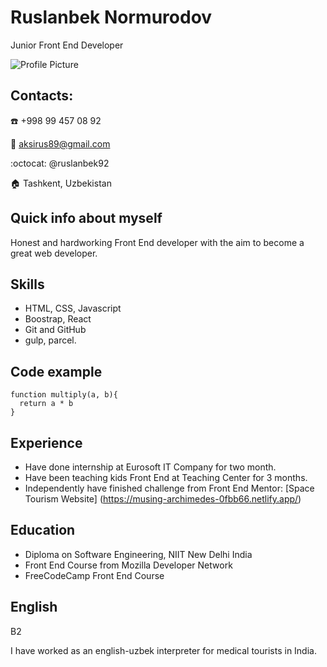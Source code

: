 # Ruslanbek Normurodov

Junior Front End Developer

![Profile Picture](./avatar.jpg)


## Contacts:

☎️ +998 99 457 08 92

📧 aksirus89@gmail.com

:octocat:  @ruslanbek92

🏠 Tashkent, Uzbekistan


## Quick info about myself

 Honest and hardworking Front End developer with the aim to become a great web developer.

## Skills

- HTML, CSS, Javascript
- Boostrap, React
- Git and GitHub
-  gulp, parcel.

## Code example

```
function multiply(a, b){
  return a * b
}
```


## Experience

- Have done internship at Eurosoft IT Company for two month.
- Have been teaching kids Front End at Teaching Center for 3 months.
- Independently have finished challenge from Front End Mentor: [Space Tourism Website] (https://musing-archimedes-0fbb66.netlify.app/)



## Education

- Diploma on Software Engineering, NIIT New Delhi India
- Front End Course from Mozilla Developer Network
- FreeCodeCamp Front End Course



## English

B2

I have worked as an english-uzbek interpreter for medical tourists in India.

